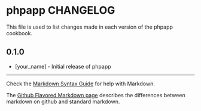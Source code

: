 phpapp CHANGELOG
================

This file is used to list changes made in each version of the phpapp cookbook.

0.1.0
-----
- [your_name] - Initial release of phpapp

- - -
Check the [Markdown Syntax Guide](http://daringfireball.net/projects/markdown/syntax) for help with Markdown.

The [Github Flavored Markdown page](http://github.github.com/github-flavored-markdown/) describes the differences between markdown on github and standard markdown.
